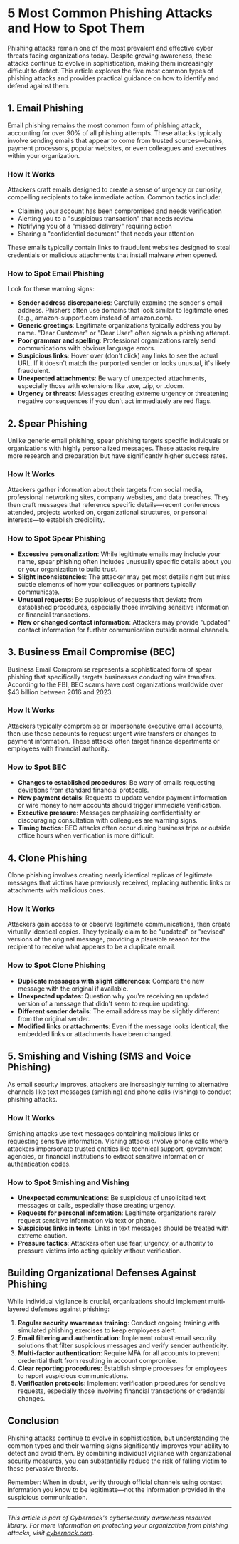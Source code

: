 # 5 Most Common Phishing Attacks and How to Spot Them

Phishing attacks remain one of the most prevalent and effective cyber threats facing organizations today. Despite growing awareness, these attacks continue to evolve in sophistication, making them increasingly difficult to detect. This article explores the five most common types of phishing attacks and provides practical guidance on how to identify and defend against them.

## 1. Email Phishing

Email phishing remains the most common form of phishing attack, accounting for over 90% of all phishing attempts. These attacks typically involve sending emails that appear to come from trusted sources—banks, payment processors, popular websites, or even colleagues and executives within your organization.

### How It Works

Attackers craft emails designed to create a sense of urgency or curiosity, compelling recipients to take immediate action. Common tactics include:

- Claiming your account has been compromised and needs verification
- Alerting you to a "suspicious transaction" that needs review
- Notifying you of a "missed delivery" requiring action
- Sharing a "confidential document" that needs your attention

These emails typically contain links to fraudulent websites designed to steal credentials or malicious attachments that install malware when opened.

### How to Spot Email Phishing

Look for these warning signs:
- **Sender address discrepancies**: Carefully examine the sender's email address. Phishers often use domains that look similar to legitimate ones (e.g., amazon-support.com instead of amazon.com).
- **Generic greetings**: Legitimate organizations typically address you by name. "Dear Customer" or "Dear User" often signals a phishing attempt.
- **Poor grammar and spelling**: Professional organizations rarely send communications with obvious language errors.
- **Suspicious links**: Hover over (don't click) any links to see the actual URL. If it doesn't match the purported sender or looks unusual, it's likely fraudulent.
- **Unexpected attachments**: Be wary of unexpected attachments, especially those with extensions like .exe, .zip, or .docm.
- **Urgency or threats**: Messages creating extreme urgency or threatening negative consequences if you don't act immediately are red flags.

## 2. Spear Phishing

Unlike generic email phishing, spear phishing targets specific individuals or organizations with highly personalized messages. These attacks require more research and preparation but have significantly higher success rates.

### How It Works

Attackers gather information about their targets from social media, professional networking sites, company websites, and data breaches. They then craft messages that reference specific details—recent conferences attended, projects worked on, organizational structures, or personal interests—to establish credibility.

### How to Spot Spear Phishing

- **Excessive personalization**: While legitimate emails may include your name, spear phishing often includes unusually specific details about you or your organization to build trust.
- **Slight inconsistencies**: The attacker may get most details right but miss subtle elements of how your colleagues or partners typically communicate.
- **Unusual requests**: Be suspicious of requests that deviate from established procedures, especially those involving sensitive information or financial transactions.
- **New or changed contact information**: Attackers may provide "updated" contact information for further communication outside normal channels.

## 3. Business Email Compromise (BEC)

Business Email Compromise represents a sophisticated form of spear phishing that specifically targets businesses conducting wire transfers. According to the FBI, BEC scams have cost organizations worldwide over $43 billion between 2016 and 2023.

### How It Works

Attackers typically compromise or impersonate executive email accounts, then use these accounts to request urgent wire transfers or changes to payment information. These attacks often target finance departments or employees with financial authority.

### How to Spot BEC

- **Changes to established procedures**: Be wary of emails requesting deviations from standard financial protocols.
- **New payment details**: Requests to update vendor payment information or wire money to new accounts should trigger immediate verification.
- **Executive pressure**: Messages emphasizing confidentiality or discouraging consultation with colleagues are warning signs.
- **Timing tactics**: BEC attacks often occur during business trips or outside office hours when verification is more difficult.

## 4. Clone Phishing

Clone phishing involves creating nearly identical replicas of legitimate messages that victims have previously received, replacing authentic links or attachments with malicious ones.

### How It Works

Attackers gain access to or observe legitimate communications, then create virtually identical copies. They typically claim to be "updated" or "revised" versions of the original message, providing a plausible reason for the recipient to receive what appears to be a duplicate email.

### How to Spot Clone Phishing

- **Duplicate messages with slight differences**: Compare the new message with the original if available.
- **Unexpected updates**: Question why you're receiving an updated version of a message that didn't seem to require updating.
- **Different sender details**: The email address may be slightly different from the original sender.
- **Modified links or attachments**: Even if the message looks identical, the embedded links or attachments have been changed.

## 5. Smishing and Vishing (SMS and Voice Phishing)

As email security improves, attackers are increasingly turning to alternative channels like text messages (smishing) and phone calls (vishing) to conduct phishing attacks.

### How It Works

Smishing attacks use text messages containing malicious links or requesting sensitive information. Vishing attacks involve phone calls where attackers impersonate trusted entities like technical support, government agencies, or financial institutions to extract sensitive information or authentication codes.

### How to Spot Smishing and Vishing

- **Unexpected communications**: Be suspicious of unsolicited text messages or calls, especially those creating urgency.
- **Requests for personal information**: Legitimate organizations rarely request sensitive information via text or phone.
- **Suspicious links in texts**: Links in text messages should be treated with extreme caution.
- **Pressure tactics**: Attackers often use fear, urgency, or authority to pressure victims into acting quickly without verification.

## Building Organizational Defenses Against Phishing

While individual vigilance is crucial, organizations should implement multi-layered defenses against phishing:

1. **Regular security awareness training**: Conduct ongoing training with simulated phishing exercises to keep employees alert.
2. **Email filtering and authentication**: Implement robust email security solutions that filter suspicious messages and verify sender authenticity.
3. **Multi-factor authentication**: Require MFA for all accounts to prevent credential theft from resulting in account compromise.
4. **Clear reporting procedures**: Establish simple processes for employees to report suspicious communications.
5. **Verification protocols**: Implement verification procedures for sensitive requests, especially those involving financial transactions or credential changes.

## Conclusion

Phishing attacks continue to evolve in sophistication, but understanding the common types and their warning signs significantly improves your ability to detect and avoid them. By combining individual vigilance with organizational security measures, you can substantially reduce the risk of falling victim to these pervasive threats.

Remember: When in doubt, verify through official channels using contact information you know to be legitimate—not the information provided in the suspicious communication.

---

*This article is part of Cybernack's cybersecurity awareness resource library. For more information on protecting your organization from phishing attacks, visit [cybernack.com](https://cybernack.com).*
